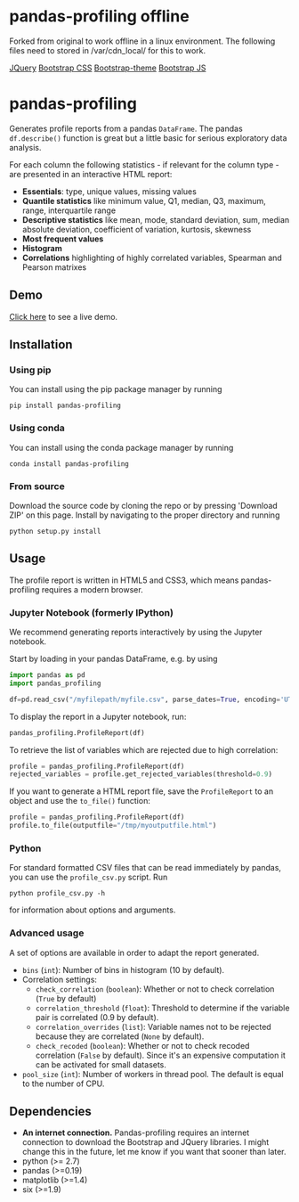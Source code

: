 # pandas-profiling offline
Forked from original to work offline in a linux environment.  The following files need to stored in /var/cdn_local/ for this to work.

[JQuery](https://ajax.googleapis.com/ajax/libs/jquery/1.11.3/jquery.min.js)
[Bootstrap CSS](https://maxcdn.bootstrapcdn.com/bootstrap/3.3.6/css/bootstrap.min.css)
[Bootstrap-theme](https://maxcdn.bootstrapcdn.com/bootstrap/3.3.6/css/bootstrap-theme.min.css)
[Bootstrap JS](https://maxcdn.bootstrapcdn.com/bootstrap/3.3.6/js/bootstrap.min.js)



# pandas-profiling 

Generates profile reports from a pandas `DataFrame`. The pandas `df.describe()` function is great but a little basic for serious exploratory data analysis.

For each column the following statistics - if relevant for the column type - are presented in an interactive HTML report:

* **Essentials**:  type, unique values, missing values
* **Quantile statistics** like minimum value, Q1, median, Q3, maximum, range, interquartile range
* **Descriptive statistics** like mean, mode, standard deviation, sum, median absolute deviation, coefficient of variation, kurtosis, skewness
* **Most frequent values**
* **Histogram**
* **Correlations** highlighting of highly correlated variables, Spearman and Pearson matrixes

## Demo

[Click here](http://nbviewer.ipython.org/github/JosPolfliet/pandas-profiling/blob/master/examples/meteorites.ipynb) to see a live demo.

## Installation

### Using pip

You can install using the pip package manager by running

    pip install pandas-profiling
    
### Using conda

You can install using the conda package manager by running

    conda install pandas-profiling

### From source

Download the source code by cloning the repo or by pressing 'Download ZIP' on this page. Install by navigating to the proper directory and running

    python setup.py install

## Usage

The profile report is written in HTML5 and CSS3, which means pandas-profiling requires a modern browser. 

### Jupyter Notebook (formerly IPython)

We recommend generating reports interactively by using the Jupyter notebook. 

Start by loading in your pandas DataFrame, e.g. by using
```python
import pandas as pd
import pandas_profiling

df=pd.read_csv("/myfilepath/myfile.csv", parse_dates=True, encoding='UTF-8')
```
To display the report in a Jupyter notebook, run:
```python
pandas_profiling.ProfileReport(df)
```
To retrieve the list of variables which are rejected due to high correlation:
```python
profile = pandas_profiling.ProfileReport(df)
rejected_variables = profile.get_rejected_variables(threshold=0.9)
```
If you want to generate a HTML report file, save the `ProfileReport` to an object and use the `to_file()` function:
```python
profile = pandas_profiling.ProfileReport(df)
profile.to_file(outputfile="/tmp/myoutputfile.html")
```
### Python

For standard formatted CSV files that can be read immediately by pandas, you can use the `profile_csv.py` script. Run

	python profile_csv.py -h

for information about options and arguments.

### Advanced usage

A set of options are available in order to adapt the report generated.

* `bins` (`int`): Number of bins in histogram (10 by default).
* Correlation settings:
    * `check_correlation` (`boolean`): Whether or not to check correlation (`True` by default)
    * `correlation_threshold` (`float`): Threshold to determine if the variable pair is correlated (0.9 by default).
    * `correlation_overrides` (`list`): Variable names not to be rejected because they are correlated (`None` by default).
    * `check_recoded` (`boolean`): Whether or not to check recoded correlation (`False` by default). Since it's an expensive computation it can be activated for small datasets.
* `pool_size` (`int`): Number of workers in thread pool. The default is equal to the number of CPU.

## Dependencies

* **An internet connection.** Pandas-profiling requires an internet connection to download the Bootstrap and JQuery libraries. I might change this in the future, let me know if you want that sooner than later.
* python (>= 2.7)
* pandas (>=0.19)
* matplotlib  (>=1.4)
* six (>=1.9)
